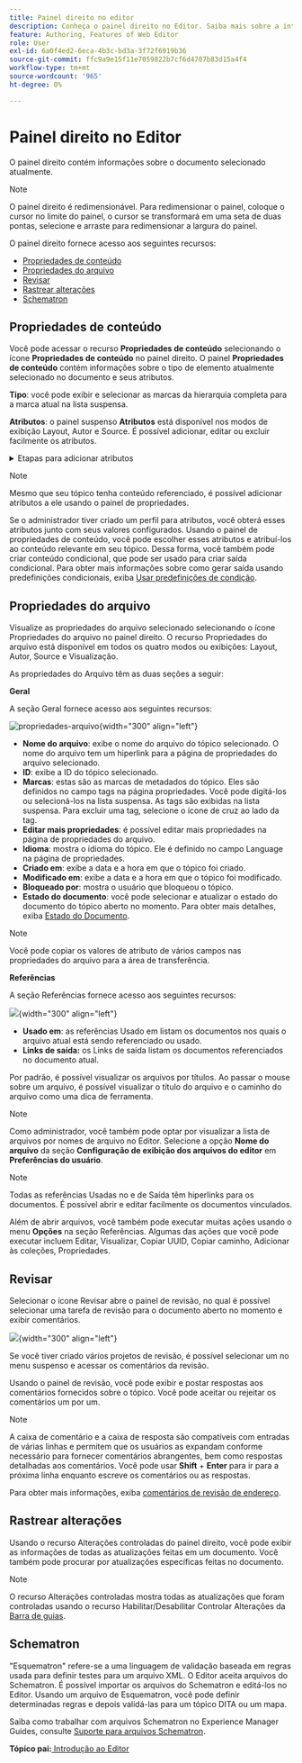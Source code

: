 ```yaml
---
title: Painel direito no editor
description: Conheça o painel direito no Editor. Saiba mais sobre a interface e os recursos do editor no Adobe Experience Manager Guides.
feature: Authoring, Features of Web Editor
role: User
exl-id: 6a0f4ed2-6eca-4b3c-bd3a-3f72f6919b36
source-git-commit: ffc9a9e15f11e7059822b7cf6d4707b83d15a4f4
workflow-type: tm+mt
source-wordcount: '965'
ht-degree: 0%

---
```


# Painel direito no Editor

O painel direito contém informações sobre o documento selecionado atualmente.

>[!NOTE]
>
> O painel direito é redimensionável. Para redimensionar o painel, coloque o cursor no limite do painel, o cursor se transformará em uma seta de duas pontas, selecione e arraste para redimensionar a largura do painel.

O painel direito fornece acesso aos seguintes recursos:

- [Propriedades de conteúdo](#content-properties)
- [Propriedades do arquivo](#file-properties)
- [Revisar](#review)
- [Rastrear alterações](#track-changes)
- [Schematron](#schematron)

## Propriedades de conteúdo

Você pode acessar o recurso **Propriedades de conteúdo** selecionando o ícone **Propriedades de conteúdo** no painel direito. O painel **Propriedades de conteúdo** contém informações sobre o tipo de elemento atualmente selecionado no documento e seus atributos.

**Tipo**: você pode exibir e selecionar as marcas da hierarquia completa para a marca atual na lista suspensa.

**Atributos**: o painel suspenso **Atributos** está disponível nos modos de exibição Layout, Autor e Source. É possível adicionar, editar ou excluir facilmente os atributos.

<details>
    <summary> Etapas para adicionar atributos </summary>


1. Selecione **Adicionar**.

   ![atributos em propriedades de conteúdo](images/properties-tab-attributes_cs.png){width="300" align="left"}

1. No painel suspenso **Atributo**, selecione o atributo na lista suspensa e especifique o valor de um atributo.  Em seguida, selecione **Adicionar**.

   ![painel de atributos com vários atributos ](images/attributes-multiple-properties.png){width="300" align="left"}

1. Para editar o atributo, passe o mouse sobre ele e selecione **Editar** ![ícone de edição](images/edit_pencil_icon.svg).

1. Para excluir o atributo, passe o mouse sobre ele e selecione **Excluir** ![ícone de exclusão](images/Delete_icon.svg).

</details>


>[!NOTE]
>
> Mesmo que seu tópico tenha conteúdo referenciado, é possível adicionar atributos a ele usando o painel de propriedades.

Se o administrador tiver criado um perfil para atributos, você obterá esses atributos junto com seus valores configurados. Usando o painel de propriedades de conteúdo, você pode escolher esses atributos e atribuí-los ao conteúdo relevante em seu tópico. Dessa forma, você também pode criar conteúdo condicional, que pode ser usado para criar saída condicional. Para obter mais informações sobre como gerar saída usando predefinições condicionais, exiba [Usar predefinições de condição](generate-output-use-condition-presets.md#).



## Propriedades do arquivo

Visualize as propriedades do arquivo selecionado selecionando o ícone Propriedades do arquivo no painel direito. O recurso Propriedades do arquivo está disponível em todos os quatro modos ou exibições: Layout, Autor, Source e Visualização.

As propriedades do Arquivo têm as duas seções a seguir:

**Geral**

A seção Geral fornece acesso aos seguintes recursos:

![propriedades-arquivo](images/file-properties-general.png){width="300" align="left"}

- **Nome do arquivo**: exibe o nome do arquivo do tópico selecionado. O nome do arquivo tem um hiperlink para a página de propriedades do arquivo selecionado.
- **ID**: exibe a ID do tópico selecionado.
- **Marcas**: estas são as marcas de metadados do tópico. Eles são definidos no campo tags na página propriedades. Você pode digitá-los ou selecioná-los na lista suspensa.  As tags são exibidas na lista suspensa. Para excluir uma tag, selecione o ícone de cruz ao lado da tag.
- **Editar mais propriedades**: é possível editar mais propriedades na página de propriedades do arquivo.
- **Idioma**: mostra o idioma do tópico. Ele é definido no campo Language na página de propriedades.
- **Criado em**: exibe a data e a hora em que o tópico foi criado.
- **Modificado em**: exibe a data e a hora em que o tópico foi modificado.
- **Bloqueado por**: mostra o usuário que bloqueou o tópico.
- **Estado do documento**: você pode selecionar e atualizar o estado do documento do tópico aberto no momento. Para obter mais detalhes, exiba [Estado do Documento](web-editor-document-states.md#).

>[!NOTE]
>
> Você pode copiar os valores de atributo de vários campos nas propriedades do arquivo para a área de transferência.

**Referências**

A seção Referências fornece acesso aos seguintes recursos:

![](images/file-properties-references.png){width="300" align="left"}

- **Usado em**: as referências Usado em listam os documentos nos quais o arquivo atual está sendo referenciado ou usado.
- **Links de saída:** os Links de saída listam os documentos referenciados no documento atual.

Por padrão, é possível visualizar os arquivos por títulos. Ao passar o mouse sobre um arquivo, é possível visualizar o título do arquivo e o caminho do arquivo como uma dica de ferramenta.

>[!NOTE]
>
> Como administrador, você também pode optar por visualizar a lista de arquivos por nomes de arquivo no Editor. Selecione a opção **Nome do arquivo** da seção **Configuração de exibição dos arquivos do editor** em **Preferências do usuário**.

>[!NOTE]
>
> Todas as referências Usadas no e de Saída têm hiperlinks para os documentos. É possível abrir e editar facilmente os documentos vinculados.

Além de abrir arquivos, você também pode executar muitas ações usando o menu **Opções** na seção Referências. Algumas das ações que você pode executar incluem Editar, Visualizar, Copiar UUID, Copiar caminho, Adicionar às coleções, Propriedades.

## Revisar

Selecionar o ícone Revisar abre o painel de revisão, no qual é possível selecionar uma tarefa de revisão para o documento aberto no momento e exibir comentários.

![](images/review-panel-before-opening.png){width="300" align="left"}

Se você tiver criado vários projetos de revisão, é possível selecionar um no menu suspenso e acessar os comentários da revisão.

Usando o painel de revisão, você pode exibir e postar respostas aos comentários fornecidos sobre o tópico. Você pode aceitar ou rejeitar os comentários um por um.

>[!NOTE]
>
> A caixa de comentário e a caixa de resposta são compatíveis com entradas de várias linhas e permitem que os usuários as expandam conforme necessário para fornecer comentários abrangentes, bem como respostas detalhadas aos comentários. Você pode usar **Shift** + **Enter** para ir para a próxima linha enquanto escreve os comentários ou as respostas.

Para obter mais informações, exiba [comentários de revisão de endereço](review-address-review-comments.md#).

## Rastrear alterações

Usando o recurso Alterações controladas do painel direito, você pode exibir as informações de todas as atualizações feitas em um documento. Você também pode procurar por atualizações específicas feitas no documento.

>[!NOTE]
>
> O recurso Alterações controladas mostra todas as atualizações que foram controladas usando o recurso Habilitar/Desabilitar Controlar Alterações da [Barra de guias](./web-editor-tab-bar.md).

## Schematron

&quot;Esquematron&quot; refere-se a uma linguagem de validação baseada em regras usada para definir testes para um arquivo XML. O Editor aceita arquivos do Schematron. É possível importar os arquivos do Schematron e editá-los no Editor. Usando um arquivo de Esquematron, você pode definir determinadas regras e depois validá-las para um tópico DITA ou um mapa.

Saiba como trabalhar com arquivos Schematron no Experience Manager Guides, consulte [Suporte para arquivos Schematron](./support-schematron-file.md).



**Tópico pai:**&#x200B;[ Introdução ao Editor](web-editor.md)
